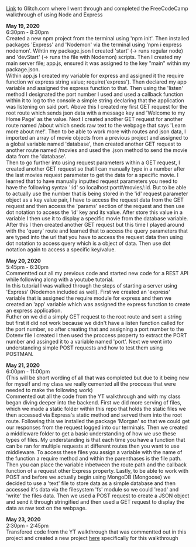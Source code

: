 [Link](https://glitch.com/edit/#!/node-express-walkthrough) to Glitch.com where I went through and completed the FreeCodeCamp walkthrough of using Node and Express

<b>May 19, 2020</b><br>
6:30pm - 8:30pm<br>
Created a new npm project from the terminal using 'npm init'. Then installed packages 'Express' and 'Nodemon' via the terminal using 'npm i express nodemon'. Wihtin my package.json I created 'start' (-> runs regular node) and 'devStart' (-> runs the file with Nodemon) scripts. Then I created my main server file; app.js, ensured it was assigned to the key "main" within my package.json. <br>
Within app.js I created my variable for express and assigned it the require function w/ express string value; require('express'). Then declared my app variable and assigned the express function to that. Then using the 'listen' method I designated the port number I used and used a callback function within it to log to the console a simple string declaring that the application was listening on said port. Above this I created my first GET request for the root route which sends json data with a message key and 'Welcome to my Home Page' as the value. Next I created another GET request for another route named /about which sneds raw text to the webpage that says 'Learn more about me!'. Then to be able to work more with routes and json data, I imported an array of movie objects from a previous project and assigned to a global variable named 'database', then created another GET request to another route named /movies and used the .json method to send the movie data from the 'database'.<br>
Then to go further into using request parameters within a GET request, I created another GET request so that I can manually type in a number after the last movies request parameter to get the data for a specific movie. I learned that to have manually inputted request parameters you need to have the following syntax ':id' so localhost:port#/movies/:id. But to be able to actually use the number that is being stored in the 'id' request parameter object as a key value pair, I have to access the request data from the GET request and then access the 'params' section of the request and then use dot notation to access the 'id' key and its value. After store this value in a variable I then use it to display a specific movie from the database variable.<br>
After this I then created another GET request but this time I played around with the 'query' route and learned that to access the query parameters that are typed into the url that you have to access the request data then using dot notation to access query which is a object of data. Then use dot notation again to access a specific key/value.

<b>May 20, 2020</b><br>
5:45pm - 6:30pm<br>
Commentted out all my previous code and started new code for a REST API while following along with a youtube tutorial.<br>
In this tutorial I was walked through the steps of starting a server using 'Express' (Nodemon included as well). First we created an 'express' variable that is assigned the require module for express and then we created an 'app' variable which was assigned the express function to create an express application.<br>
Futher on we did a simply GET request to the root route and sent a string but first it did not work because we didn't have a listen function called for the port number, so after creating that and assigning a port number to the Dotenv file I created I then used the proccess property to extract the PORT number and assinged it to a variable named 'port'.
Next we went into understanding simple POST requests and how to test them using POSTMAN.

<b>May 21, 2020</b><br>
6:00pm - 11:00pm<br>
(This will be short wording of all that was completed but due to it being new for myself and my class we really cemented all the proccess that were needed to make the following work)<br>
Commented out all the code from the YT walkthrough and with my class began diving deeper into the backend. First we did more serving of files, which we made a static folder within this repo that holds the static files we then accessed via Express's static method and served them into the root route. Following this we installed the package 'Morgan' so that we could get our responses from the request logged into our terminals. Then we created a middleware folder to get a basic understanding of how we use these types of files. My understanding is that each time you have a function that can be ran for multiple requests at different routes then you want to use middleware. To access these files you assign a variable with the name of the function a require method and within the parenthases is the file path. Then you can place the variable inbetween the route path and the callback function of a request other Express property. Lastly, to be able to work with POST and before we actually begin using MongoDB (Mongoose) we decided to use a 'text' file to store data as a simple database and then accessed it's data via the filesystem 'fs' module so we could 'read' and 'write' the files data. Then we used a POST request to create a JSON object and send it through stringified and then used a GET request to display the data as raw text on the webpage.

<b>May 23, 2020</b><br>
2:30pm - 2:45pm<br>
Transfered code from the YT walkthrough that was commentted out in this project and created a new project [here]() specifically for this walkthrough